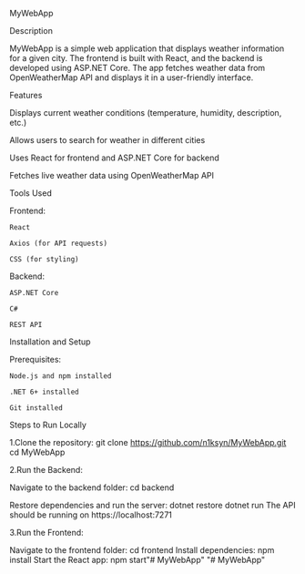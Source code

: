 MyWebApp

Description

MyWebApp is a simple web application that displays weather information for a given city. The frontend is built with React, and the backend is developed using ASP.NET Core. The app fetches weather data from OpenWeatherMap API and displays it in a user-friendly interface.

Features

Displays current weather conditions (temperature, humidity, description, etc.)

Allows users to search for weather in different cities

Uses React for frontend and ASP.NET Core for backend

Fetches live weather data using OpenWeatherMap API

Tools Used

Frontend:

    React

    Axios (for API requests)

    CSS (for styling)

Backend:

    ASP.NET Core

    C#

    REST API

Installation and Setup

Prerequisites:

    Node.js and npm installed

    .NET 6+ installed

    Git installed

Steps to Run Locally

1.Clone the repository: git clone https://github.com/n1ksyn/MyWebApp.git
cd MyWebApp

2.Run the Backend:

Navigate to the backend folder: 
    cd backend

Restore dependencies and run the server:
    dotnet restore
    dotnet run
The API should be running on https://localhost:7271

3.Run the Frontend:

Navigate to the frontend folder:
    cd frontend
Install dependencies:
    npm install
Start the React app:
    npm start"# MyWebApp" 
"# MyWebApp" 
